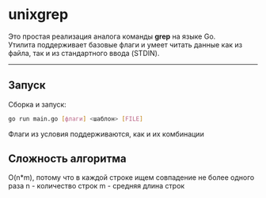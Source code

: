 # unixgrep 

Это простая реализация аналога команды **grep** на языке Go.  
Утилита поддерживает базовые флаги и умеет читать данные как из файла, так и из стандартного ввода (STDIN).  

---

## Запуск

Сборка и запуск:
```bash
go run main.go [флаги] <шаблон> [FILE]
```

Флаги из условия поддерживаются, как и их комбинации 

## Сложность алгоритма 
O(n*m), потому что в каждой строке ищем совпадение не более одного раза 
n - количество строк
m - средняя длина строк 